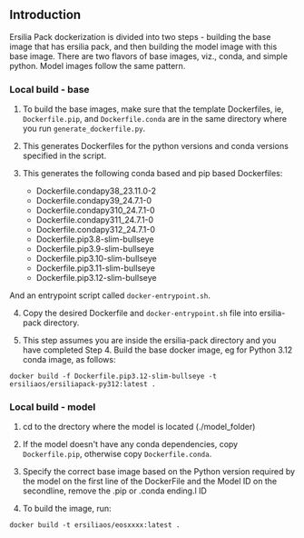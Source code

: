 ## Introduction

Ersilia Pack dockerization is divided into two steps - building the base image that has ersilia pack, and then building the model image with this base image. There are two flavors of base images, viz., conda, and simple python. Model images follow the same pattern.

### Local build - base

1. To build the base images, make sure that the template Dockerfiles, ie, `Dockerfile.pip`, and `Dockerfile.conda` are in the same directory where you run `generate_dockerfile.py`.

2. This generates Dockerfiles for the python versions and conda versions specified in the script. 

3. This generates the following conda based and pip based Dockerfiles:
    - Dockerfile.condapy38_23.11.0-2
    - Dockerfile.condapy39_24.7.1-0
    - Dockerfile.condapy310_24.7.1-0
    - Dockerfile.condapy311_24.7.1-0
    - Dockerfile.condapy312_24.7.1-0
    - Dockerfile.pip3.8-slim-bullseye
    - Dockerfile.pip3.9-slim-bullseye
    - Dockerfile.pip3.10-slim-bullseye
    - Dockerfile.pip3.11-slim-bullseye
    - Dockerfile.pip3.12-slim-bullseye

And an entrypoint script called `docker-entrypoint.sh`.

4. Copy the desired Dockerfile and `docker-entrypoint.sh` file into ersilia-pack directory.

5. This step assumes you are inside the ersilia-pack directory and you have completed Step 4. Build the base docker image, eg for Python 3.12 conda image, as follows:

```
docker build -f Dockerfile.pip3.12-slim-bullseye -t ersiliaos/ersiliapack-py312:latest .
```

### Local build - model

1. cd to the drectory where the model is located (./model_folder)

2. If the model doesn't have any conda dependencies, copy `Dockerfile.pip`, otherwise copy `Dockerfile.conda`. 

3. Specify the correct base image based on the Python version required by the model on the first line of the DockerFile and the Model ID on the secondline, remove the .pip or .conda ending.l ID

4. To build the image, run:

```
docker build -t ersiliaos/eosxxxx:latest .
```